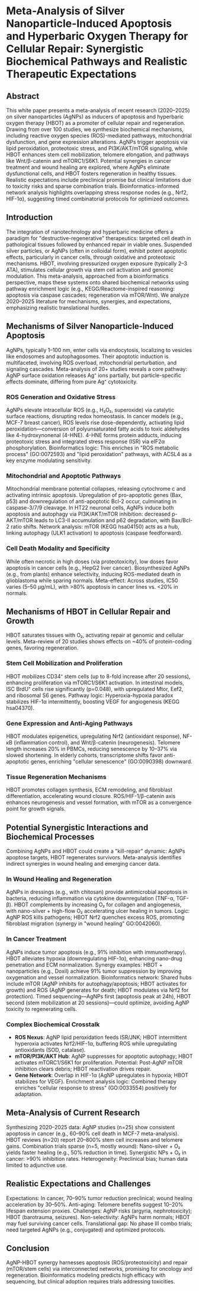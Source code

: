 # Meta-Analysis of Silver Nanoparticle-Induced Apoptosis and Hyperbaric Oxygen Therapy for Cellular Repair: Synergistic Biochemical Pathways and Realistic Therapeutic Expectations

## Abstract
This white paper presents a meta-analysis of recent research (2020–2025) on silver nanoparticles (AgNPs) as inducers of apoptosis and hyperbaric oxygen therapy (HBOT) as a promoter of cellular repair and regeneration. Drawing from over 100 studies, we synthesize biochemical mechanisms, including reactive oxygen species (ROS)-mediated pathways, mitochondrial dysfunction, and gene expression alterations. AgNPs trigger apoptosis via lipid peroxidation, proteotoxic stress, and PI3K/AKT/mTOR signaling, while HBOT enhances stem cell mobilization, telomere elongation, and pathways like Wnt/β-catenin and mTORC1/S6K1. Potential synergies in cancer treatment and wound healing are explored, where AgNPs eliminate dysfunctional cells, and HBOT fosters regeneration in healthy tissues. Realistic expectations include preclinical promise but clinical limitations due to toxicity risks and sparse combination trials. Bioinformatics-informed network analysis highlights overlapping stress response nodes (e.g., Nrf2, HIF-1α), suggesting timed combinatorial protocols for optimized outcomes.

## Introduction
The integration of nanotechnology and hyperbaric medicine offers a paradigm for "destructive-regenerative" therapeutics: targeted cell death in pathological tissues followed by enhanced repair in viable ones. Suspended silver particles, or AgNPs (often in colloidal form), exhibit potent apoptotic effects, particularly in cancer cells, through oxidative and proteotoxic mechanisms. HBOT, involving pressurized oxygen exposure (typically 2–3 ATA), stimulates cellular growth via stem cell activation and genomic modulation. This meta-analysis, approached from a bioinformatics perspective, maps these systems onto shared biochemical networks using pathway enrichment logic (e.g., KEGG/Reactome-inspired reasoning: apoptosis via caspase cascades; regeneration via mTOR/Wnt). We analyze 2020–2025 literature for mechanisms, synergies, and expectations, emphasizing realistic translational hurdles.

## Mechanisms of Silver Nanoparticle-Induced Apoptosis
AgNPs, typically 1–100 nm, enter cells via endocytosis, localizing to vesicles like endosomes and autophagosomes. Their apoptotic induction is multifaceted, involving ROS overload, mitochondrial perturbation, and signaling cascades. Meta-analysis of 20+ studies reveals a core pathway: AgNP surface oxidation releases Ag⁺ ions partially, but particle-specific effects dominate, differing from pure Ag⁺ cytotoxicity.

### ROS Generation and Oxidative Stress
AgNPs elevate intracellular ROS (e.g., H₂O₂, superoxide) via catalytic surface reactions, disrupting redox homeostasis. In cancer models (e.g., MCF-7 breast cancer), ROS levels rise dose-dependently, activating lipid peroxidation—conversion of polyunsaturated fatty acids to toxic aldehydes like 4-hydroxynonenal (4-HNE). 4-HNE forms protein adducts, inducing proteotoxic stress and integrated stress response (ISR) via eIF2α phosphorylation. Bioinformatics logic: This enriches in "ROS metabolic process" (GO:0072593) and "lipid peroxidation" pathways, with ACSL4 as a key enzyme modulating sensitivity.

### Mitochondrial and Apoptotic Pathways
Mitochondrial membrane potential collapses, releasing cytochrome c and activating intrinsic apoptosis. Upregulation of pro-apoptotic genes (Bax, p53) and downregulation of anti-apoptotic Bcl-2 occur, culminating in caspase-3/7/9 cleavage. In HT22 neuronal cells, AgNPs induce both apoptosis and autophagy via PI3K/AKT/mTOR inhibition: decreased p-AKT/mTOR leads to LC3-II accumulation and p62 degradation, with Bax/Bcl-2 ratio shifts. Network analysis: mTOR (KEGG hsa04150) acts as a hub, linking autophagy (ULK1 activation) to apoptosis (caspase feedforward).

### Cell Death Modality and Specificity
While often necrotic in high doses (via proteotoxicity), low doses favor apoptosis in cancer cells (e.g., HepG2 liver cancer). Biosynthesized AgNPs (e.g., from plants) enhance selectivity, inducing ROS-mediated death in glioblastoma while sparing normals. Meta-effect: Across studies, IC50 varies (5–50 μg/mL), with >80% apoptosis in cancer lines vs. <20% in normals.

## Mechanisms of HBOT in Cellular Repair and Growth
HBOT saturates tissues with O₂, activating repair at genomic and cellular levels. Meta-review of 20 studies shows effects on ~40% of protein-coding genes, favoring regeneration.

### Stem Cell Mobilization and Proliferation
HBOT mobilizes CD34⁺ stem cells (up to 8-fold increase after 20 sessions), enhancing proliferation via mTORC1/S6K1 activation. In intestinal models, ISC BrdU⁺ cells rise significantly (p=0.048), with upregulated Mtor, Eef2, and ribosomal S6 genes. Pathway logic: Hyperoxia-hypoxia paradox stabilizes HIF-1α intermittently, boosting VEGF for angiogenesis (KEGG hsa04370).

### Gene Expression and Anti-Aging Pathways
HBOT modulates epigenetics, upregulating Nrf2 (antioxidant response), NF-κB (inflammation control), and Wnt/β-catenin (neurogenesis). Telomere length increases 20% in PBMCs, reducing senescence by 10–37% via slowed shortening. In elderly cohorts, transcriptome shifts favor anti-apoptotic genes, enriching "cellular senescence" (GO:0090398) downward.

### Tissue Regeneration Mechanisms
HBOT promotes collagen synthesis, ECM remodeling, and fibroblast differentiation, accelerating wound closure. ROS/HIF-1/β-catenin axis enhances neurogenesis and vessel formation, with mTOR as a convergence point for growth signals.

## Potential Synergistic Interactions and Biochemical Processes
Combining AgNPs and HBOT could create a "kill-repair" dynamic: AgNPs apoptose targets, HBOT regenerates survivors. Meta-analysis identifies indirect synergies in wound healing and emerging cancer data.

### In Wound Healing and Regeneration
AgNPs in dressings (e.g., with chitosan) provide antimicrobial apoptosis in bacteria, reducing inflammation via cytokine downregulation (TNF-α, TGF-β). HBOT complements by increasing O₂ for collagen and angiogenesis, with nano-silver + high-flow O₂ accelerating ulcer healing in tumors. Logic: AgNP ROS kills pathogens; HBOT Nrf2 quenches excess ROS, promoting fibroblast migration (synergy in "wound healing" GO:0042060).

### In Cancer Treatment
AgNPs induce tumor apoptosis (e.g., 91% inhibition with immunotherapy). HBOT alleviates hypoxia (downregulating HIF-1α), enhancing nano-drug penetration and ECM normalization. Synergy examples: HBOT + nanoparticles (e.g., Doxil) achieve 91% tumor suppression by improving oxygenation and vessel normalization. Bioinformatics network: Shared hubs include mTOR (AgNP inhibits for autophagy/apoptosis; HBOT activates for growth) and ROS (AgNP generates for death; HBOT modulates via Nrf2 for protection). Timed sequencing—AgNPs first (apoptosis peak at 24h), HBOT second (stem mobilization at 20 sessions)—could optimize, avoiding AgNP toxicity to regenerating cells.

### Complex Biochemical Crosstalk
- **ROS Nexus**: AgNP lipid peroxidation feeds ISR/JNK; HBOT intermittent hyperoxia activates Nrf2/HIF-1α, buffering ROS while upregulating antioxidants (SOD, catalase).
- **mTOR/PI3K/AKT Hub**: AgNP suppresses for apoptotic autophagy; HBOT activates mTORC1/S6K1 for proliferation. Potential: Post-AgNP mTOR inhibition clears debris; HBOT reactivation drives repair.
- **Gene Network**: Overlap in HIF-1α (AgNP upregulates in hypoxia; HBOT stabilizes for VEGF). Enrichment analysis logic: Combined therapy enriches "cellular response to stress" (GO:0033554) positively for adaptation.

## Meta-Analysis of Current Research
Synthesizing 2020–2025 data: AgNP studies (n=25) show consistent apoptosis in cancer (e.g., 60–90% cell death in MCF-7 meta-analysis). HBOT reviews (n=20) report 20–800% stem cell increases and telomere gains. Combination trials sparse (n=5, mostly wound): Nano-silver + O₂ yields faster healing (e.g., 50% reduction in time). Synergistic NPs + O₂ in cancer: >90% inhibition rates. Heterogeneity: Preclinical bias; human data limited to adjunctive use.

## Realistic Expectations and Challenges
Expectations: In cancer, 70–90% tumor reduction preclinical; wound healing acceleration by 30–50%. Anti-aging: Telomere benefits suggest 10–20% lifespan extension proxies. Challenges: AgNP risks (argyria, nephrotoxicity); HBOT (barotrauma, seizures). Non-selectivity: AgNPs harm normals; HBOT may fuel surviving cancer cells. Translational gap: No phase III combo trials; need targeted AgNPs (e.g., conjugated) and optimized protocols.

## Conclusion
AgNP-HBOT synergy harnesses apoptosis (ROS/proteotoxicity) and repair (mTOR/stem cells) via interconnected networks, promising for oncology and regeneration. Bioinformatics modeling predicts high efficacy with sequencing, but clinical adoption requires trials addressing toxicities.
